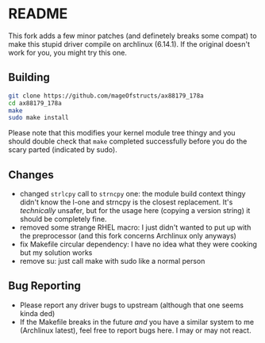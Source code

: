 # README

This fork adds a few minor patches (and definetely breaks some compat) to make this stupid driver compile on archlinux (6.14.1). If the original doesn't work for you, you might try this one.

## Building

```sh
git clone https://github.com/mageOfstructs/ax88179_178a
cd ax88179_178a
make
sudo make install
```

Please note that this modifies your kernel module tree thingy and you should double check that `make` completed successfully before you do the scary parted (indicated by sudo).

## Changes

- changed `strlcpy` call to `strncpy` one: the module build context thingy didn't know the l-one and strncpy is the closest replacement. It's *technically* unsafer, but for the usage here (copying a version string) it should be completely fine.
- removed some strange RHEL macro: I just didn't wanted to put up with the preprocessor (and this fork concerns Archlinux only anyways)
- fix Makefile circular dependency: I have no idea what they were cooking but my solution works
- remove su: just call make with sudo like a normal person

## Bug Reporting

- Please report any driver bugs to upstream (although that one seems kinda ded)
- If the Makefile breaks in the future *and* you have a similar system to me (Archlinux latest), feel free to report bugs here. I may or may not react.
